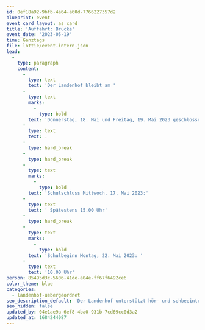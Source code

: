 ```yaml
---
id: 0ef18a92-9bfb-4a64-a60d-7766227357d2
blueprint: event
event_card_layout: as_card
title: 'Auffahrt: Brücke'
event_date: '2023-05-19'
time: Ganztags
file: lottie/event-intern.json
lead:
  -
    type: paragraph
    content:
      -
        type: text
        text: 'Der Landenhof bleibt am '
      -
        type: text
        marks:
          -
            type: bold
        text: 'Donnerstag, 18. Mai und Freitag, 19. Mai 2023 geschlossen'
      -
        type: text
        text: .
      -
        type: hard_break
      -
        type: hard_break
      -
        type: text
        marks:
          -
            type: bold
        text: 'Schulschluss Mittwoch, 17. Mai 2023:'
      -
        type: text
        text: ' Spätestens 15.00 Uhr'
      -
        type: hard_break
      -
        type: text
        marks:
          -
            type: bold
        text: 'Schulbeginn Montag, 22. Mai 2023: '
      -
        type: text
        text: '10.00 Uhr'
person: 85495d3c-5606-41de-a04e-ff67f6492ce6
color_theme: blue
categories:
  - landenhof-uebergeordnet
seo_description_default: 'Der Landenhof unterstützt hör- und sehbeeinträchtigte Kinder & Jugendliche in ihrem selbstbestimmten Leben durch Förderung ihrer Fähigkeiten & Entwicklung'
seo_hidden: false
updated_by: 04e1ae9a-6ef8-4ba0-931b-7cd69cc0d3a2
updated_at: 1684244087
---
```

